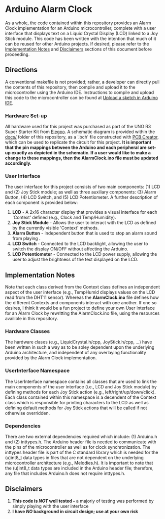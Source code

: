 # Arduino Alarm Clock
As a whole, the code contained within this repository provides an Alarm Clock implementation for an Arduino microcontroller, complete with a user interface that
displays text on a Liquid Crystal Display (LCD) linked to a Joy Stick module. This code has been written with the intention that much of it can be reused for other
Arduino projects. If desired, please refer to the [Implementation Notes](#implementation-notes) and [Disclaimers](#disclaimers) sections of this document before proceeding. 
## Directions
A conventional makefile is not provided; rather, a developer can directly pull the contents of this repository, then compile and upload it to the microcontroller using the Arduino IDE. Instructions to compile and upload this code to the microcontroller can be found at [Upload a sketch in Arduino IDE](https://support.arduino.cc/hc/en-us/articles/4733418441116-Upload-a-sketch-in-Arduino-IDE). 
### Hardware Set-up
All hardware used for this project was purchased as part of the UNO R3 Super Starter Kit from [Elegoo](https://us.elegoo.com/collections/arduino-kits). A schematic diagram is provided within the [docs/](docs/) folder of this repository, as a '.bch' file constructed with [PCB Creator](https://bayareacircuits.com/pcb-design-layout-software-custom/), which can be used to replicate the circuit for this project. **It is important that the pin mappings between the Arduino and each peripheral are set-up exactly as depicted in the schematic. If a user would like to make a change to these mappings, then the AlarmClock.ino file must be updated accordingly.** 
### User Interface
The user interface for this project consists of two main components: (1) LCD and (2) Joy Stick module; as well as three auxiliary components: (3) Alarm Button, (4) LCD Switch, and (5) LCD Potentiometer.
A further description of each component is provided below:
1. **LCD** - A 2x16 character display that provides a visual interface for each 'Context' defined (e.g., Clock and Temp/Humidity).
2. **Joy Stick Module** - Allows the user to interact with the LCD as defined by the currently visible 'Context' methods. <!--Please refer to the [Instruction Manual](https://github.com/rsjahnige/AlarmClock/wiki/Instruction-Manual) for a detailed description of the user interface.-->
3. **Alarm Button** - Independent button that is used to stop an alarm sound from playing .
4. **LCD Switch** - Connected to the LCD backlight, allowing the user to switch the display ON/OFF without affecting the Arduino.
5. **LCD Potentiometer** - Connected to the LCD power supply, allowing the user to adjust the brightness of the text displayed on the LCD. <!--Please refer to the Troubleshooting section of the Instruction Manual for more details.-->
## Implementation Notes
Note that each class derived from the Context class defines an independent aspect of the user interface (e.g., TempHumid displays values on the LCD read from the DHT11 sensor). Whereas the **AlarmClock.ino** file defines how the different Contexts and components interact with one another. If one so desires, I think it would be a fun project to define your own User Interface for an Alarm Clock by rewritting the AlarmClock.ino file, using the resources availible in this repository. 
### Hardware Classes
The hardware clases (e.g., LiquidCrystal.h/cpp, JoyStick.h/cpp, ...) have been written in such a way as to be soley dependent upon the underlying Arduino architecture, and independent of any overlaying functionality provided by the Alarm Clock implementation.
### UserInterface Namespace
The UserInterface namespace contains all classes that are used to link the main components of the user interface (i.e., LCD and Joy Stick module) by defining methods for each Joy Stick action (e.g., left/right/up/down/click). Each class contained within this namespace is a decendent of the Context class which is responsible for printing characters to the LCD as well as defining default methods for Joy Stick actions that will be called if not otherwise overridden. 
### Dependencies
There are two external dependencies required which include: (1) Arduino.h and (2) inttypes.h. The Arduino header file is needed to communicate with the pins of the microcontroller as well as for clock synchronization. The inttypes header file is part of the C standard library which is needed for the (u)int8_t data types in files that are not dependent on the underlying microcontroller architecture (e.g., Melodies.h). It is important to note that the (u)int8_t data types are included in the Arduino header file; therefore, any file that includes Arduino.h does not require inttypes.h.
## Disclaimers
1. **This code is _NOT_ well tested -** a majoriy of testing was performed by simply playing with the user interface
2. **I have _NO_ background in circuit design; use at your own risk**
